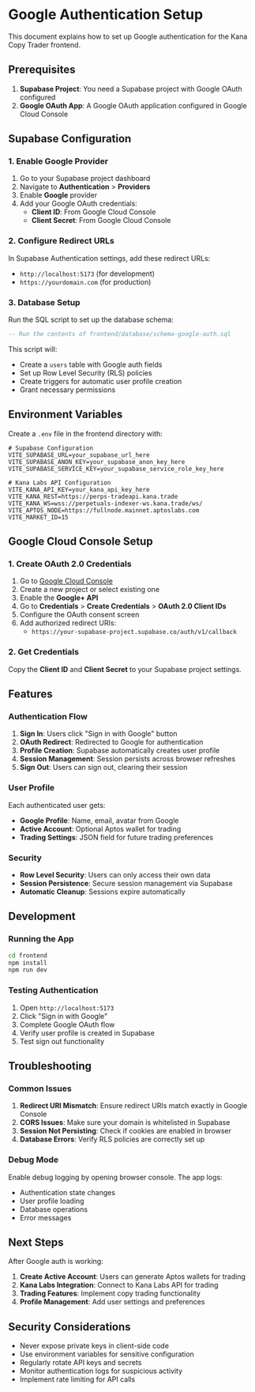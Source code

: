 # Google Authentication Setup

This document explains how to set up Google authentication for the Kana Copy Trader frontend.

## Prerequisites

1. **Supabase Project**: You need a Supabase project with Google OAuth configured
2. **Google OAuth App**: A Google OAuth application configured in Google Cloud Console

## Supabase Configuration

### 1. Enable Google Provider

1. Go to your Supabase project dashboard
2. Navigate to **Authentication** > **Providers**
3. Enable **Google** provider
4. Add your Google OAuth credentials:
   - **Client ID**: From Google Cloud Console
   - **Client Secret**: From Google Cloud Console

### 2. Configure Redirect URLs

In Supabase Authentication settings, add these redirect URLs:

- `http://localhost:5173` (for development)
- `https://yourdomain.com` (for production)

### 3. Database Setup

Run the SQL script to set up the database schema:

```sql
-- Run the contents of frontend/database/schema-google-auth.sql
```

This script will:

- Create a `users` table with Google auth fields
- Set up Row Level Security (RLS) policies
- Create triggers for automatic user profile creation
- Grant necessary permissions

## Environment Variables

Create a `.env` file in the frontend directory with:

```env
# Supabase Configuration
VITE_SUPABASE_URL=your_supabase_url_here
VITE_SUPABASE_ANON_KEY=your_supabase_anon_key_here
VITE_SUPABASE_SERVICE_KEY=your_supabase_service_role_key_here

# Kana Labs API Configuration
VITE_KANA_API_KEY=your_kana_api_key_here
VITE_KANA_REST=https://perps-tradeapi.kana.trade
VITE_KANA_WS=wss://perpetuals-indexer-ws.kana.trade/ws/
VITE_APTOS_NODE=https://fullnode.mainnet.aptoslabs.com
VITE_MARKET_ID=15
```

## Google Cloud Console Setup

### 1. Create OAuth 2.0 Credentials

1. Go to [Google Cloud Console](https://console.cloud.google.com/)
2. Create a new project or select existing one
3. Enable the **Google+ API**
4. Go to **Credentials** > **Create Credentials** > **OAuth 2.0 Client IDs**
5. Configure the OAuth consent screen
6. Add authorized redirect URIs:
   - `https://your-supabase-project.supabase.co/auth/v1/callback`

### 2. Get Credentials

Copy the **Client ID** and **Client Secret** to your Supabase project settings.

## Features

### Authentication Flow

1. **Sign In**: Users click "Sign in with Google" button
2. **OAuth Redirect**: Redirected to Google for authentication
3. **Profile Creation**: Supabase automatically creates user profile
4. **Session Management**: Session persists across browser refreshes
5. **Sign Out**: Users can sign out, clearing their session

### User Profile

Each authenticated user gets:

- **Google Profile**: Name, email, avatar from Google
- **Active Account**: Optional Aptos wallet for trading
- **Trading Settings**: JSON field for future trading preferences

### Security

- **Row Level Security**: Users can only access their own data
- **Session Persistence**: Secure session management via Supabase
- **Automatic Cleanup**: Sessions expire automatically

## Development

### Running the App

```bash
cd frontend
npm install
npm run dev
```

### Testing Authentication

1. Open `http://localhost:5173`
2. Click "Sign in with Google"
3. Complete Google OAuth flow
4. Verify user profile is created in Supabase
5. Test sign out functionality

## Troubleshooting

### Common Issues

1. **Redirect URI Mismatch**: Ensure redirect URIs match exactly in Google Console
2. **CORS Issues**: Make sure your domain is whitelisted in Supabase
3. **Session Not Persisting**: Check if cookies are enabled in browser
4. **Database Errors**: Verify RLS policies are correctly set up

### Debug Mode

Enable debug logging by opening browser console. The app logs:

- Authentication state changes
- User profile loading
- Database operations
- Error messages

## Next Steps

After Google auth is working:

1. **Create Active Account**: Users can generate Aptos wallets for trading
2. **Kana Labs Integration**: Connect to Kana Labs API for trading
3. **Trading Features**: Implement copy trading functionality
4. **Profile Management**: Add user settings and preferences

## Security Considerations

- Never expose private keys in client-side code
- Use environment variables for sensitive configuration
- Regularly rotate API keys and secrets
- Monitor authentication logs for suspicious activity
- Implement rate limiting for API calls
